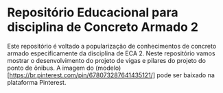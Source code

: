 # Repositório Educacional para disciplina de Concreto Armado 2  

Este repositório é voltado a popularização de conhecimentos de concreto armado especificamente da disciplina de ECA 2. Neste repositório vamos mostrar o desenvolvimento do projeto de vigas e pilares do projeto do ponto de ônibus. A imagem do (modelo)[https://br.pinterest.com/pin/678073287641435121/] pode ser baixado na plataforma Pinterest.

